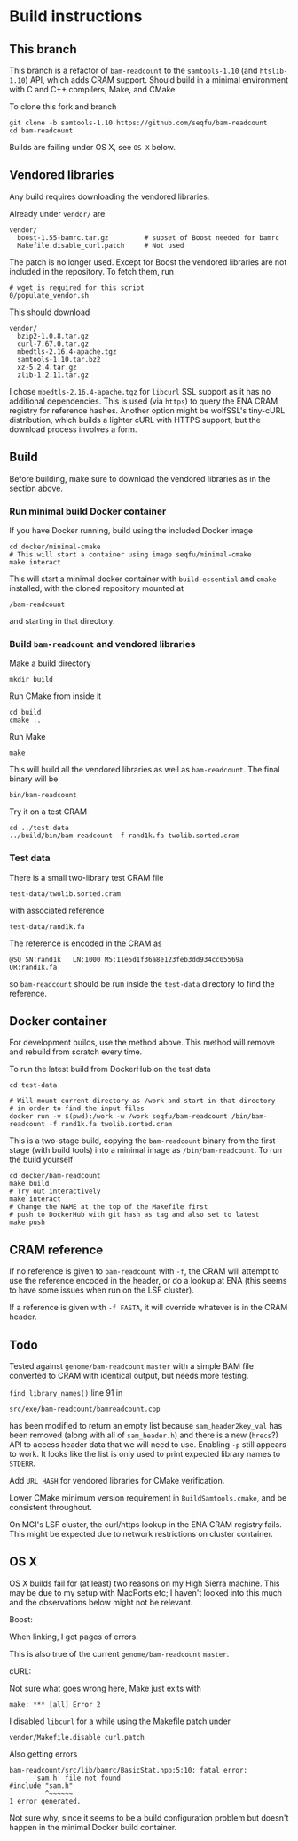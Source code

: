 Build instructions
==================


This branch
-----------

This branch is a refactor of `bam-readcount` to the `samtools-1.10` 
(and `htslib-1.10`) API, which adds CRAM support. Should build in a 
minimal environment with C and C++ compilers, Make, and CMake.

To clone this fork and branch 

    git clone -b samtools-1.10 https://github.com/seqfu/bam-readcount
    cd bam-readcount

Builds are failing under OS X, see `OS X` below.


Vendored libraries
------------------

Any build requires downloading the vendored libraries.

Already under `vendor/` are
  
    vendor/
      boost-1.55-bamrc.tar.gz         # subset of Boost needed for bamrc
      Makefile.disable_curl.patch     # Not used

The patch is no longer used.  Except for Boost the vendored libraries
are not included in the repository. To fetch them, run 

    # wget is required for this script
    0/populate_vendor.sh

This should download

    vendor/
      bzip2-1.0.8.tar.gz
      curl-7.67.0.tar.gz
      mbedtls-2.16.4-apache.tgz
      samtools-1.10.tar.bz2
      xz-5.2.4.tar.gz
      zlib-1.2.11.tar.gz

I chose `mbedtls-2.16.4-apache.tgz` for `libcurl` SSL support as it has
no additional dependencies. This is used (via `https`) to query the ENA
CRAM registry for reference hashes. Another option might be wolfSSL's
tiny-cURL distribution, which builds a lighter cURL with HTTPS support,
but the download process involves a form.


Build
-----

Before building, make sure to download the vendored libraries as in the
section above.


### Run minimal build Docker container

If you have Docker running, build using the included Docker image

    cd docker/minimal-cmake
    # This will start a container using image seqfu/minimal-cmake
    make interact

This will start a minimal docker container with `build-essential` and
`cmake` installed, with the cloned repository mounted at 

    /bam-readcount

and starting in that directory. 


### Build `bam-readcount` and vendored libraries

Make a build directory

    mkdir build

Run CMake from inside it

    cd build
    cmake ..

Run Make

    make 

This will build all the vendored libraries as well as `bam-readcount`.
The final binary will be

    bin/bam-readcount

Try it on a test CRAM

    cd ../test-data
    ../build/bin/bam-readcount -f rand1k.fa twolib.sorted.cram


### Test data

There is a small two-library test CRAM file

    test-data/twolib.sorted.cram  

with associated reference

    test-data/rand1k.fa

The reference is encoded in the CRAM as 

    @SQ	SN:rand1k	LN:1000	M5:11e5d1f36a8e123feb3dd934cc05569a	UR:rand1k.fa

so `bam-readcount` should be run inside the `test-data` directory to
find the reference.


Docker container
----------------

For development builds, use the method above. This method will remove
and rebuild from scratch every time.

To run the latest build from DockerHub on the test data

    cd test-data

    # Will mount current directory as /work and start in that directory
    # in order to find the input files
    docker run -v $(pwd):/work -w /work seqfu/bam-readcount /bin/bam-readcount -f rand1k.fa twolib.sorted.cram

This is a two-stage build, copying the `bam-readcount` binary from the
first stage (with build tools) into a minimal image as
`/bin/bam-readcount`. To run the build yourself

    cd docker/bam-readcount
    make build
    # Try out interactively
    make interact
    # Change the NAME at the top of the Makefile first
    # push to DockerHub with git hash as tag and also set to latest
    make push


CRAM reference
--------------

If no reference is given to `bam-readcount` with `-f`, the CRAM will
attempt to use the reference encoded in the header, or do a lookup at
ENA (this seems to have some issues when run on the LSF cluster). 

If a reference is given with `-f FASTA`, it will override whatever is 
in the CRAM header.


Todo
----

Tested against `genome/bam-readcount` `master` with a simple BAM file 
converted to CRAM with identical output, but needs more testing.

`find_library_names()` line 91 in 

    src/exe/bam-readcount/bamreadcount.cpp

has been modified to return an empty list because `sam_header2key_val`
has been removed (along with all of `sam_header.h`) and there is a new
(`hrecs`?) API to access header data that we will need to use. Enabling
`-p` still appears to work. It looks like the list is only used to print
expected library names to `STDERR`.

Add `URL_HASH` for vendored libraries for CMake verification.

Lower CMake minimum version requirement in `BuildSamtools.cmake`, 
and be consistent throughout.

On MGI's LSF cluster, the curl/https lookup in the ENA CRAM registry
fails. This might be expected due to network restrictions on cluster
container.


OS X
----

OS X builds fail for (at least) two reasons on my High Sierra machine.
This may be due to my setup with MacPorts etc; I haven't looked into
this much and the observations below might not be relevant.

Boost: 

When linking, I get pages of errors.

This is also true of the current `genome/bam-readcount` `master`.

cURL: 

Not sure what goes wrong here, Make just exits with

    make: *** [all] Error 2

I disabled `libcurl` for a while using the Makefile patch under

    vendor/Makefile.disable_curl.patch

Also getting errors 

    bam-readcount/src/lib/bamrc/BasicStat.hpp:5:10: fatal error:
          'sam.h' file not found
    #include "sam.h"
             ^~~~~~~
    1 error generated.

Not sure why, since it seems to be a build configuration problem but
doesn't happen in the minimal Docker build container.




